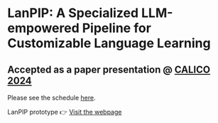 # LanPIP: A Specialized LLM-empowered Pipeline for Customizable Language Learning

## Accepted as a paper presentation @ [CALICO 2024](https://calico.org/conference-2024/)

Please see the schedule [here](https://whova.com/embedded/session/JdUqZg58y9wxvEuVs1WYY-uApHwLrn21wQR8JWsY00A%3D/3713585/?widget=primary). 

LanPIP prototype 👉
[Visit the webpage](https://opsteam11.com/)
